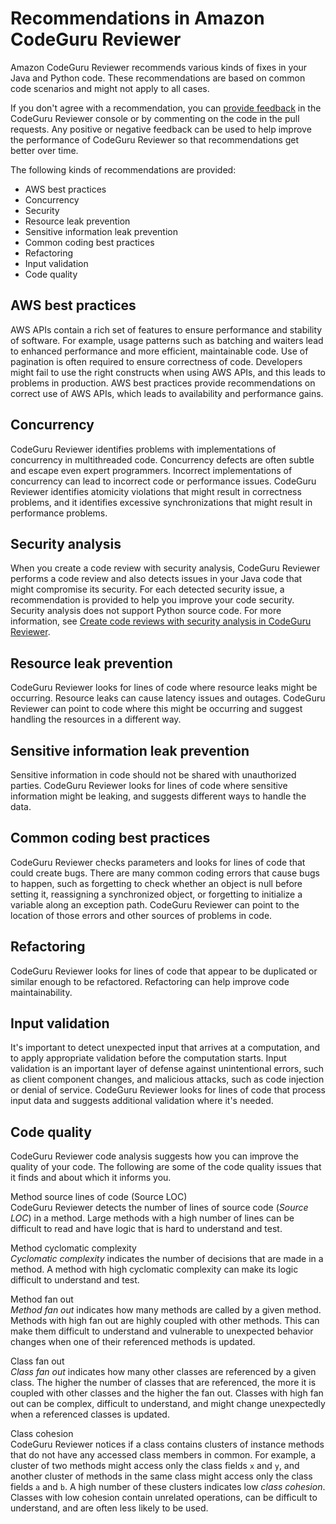 # Recommendations in Amazon CodeGuru Reviewer<a name="recommendations"></a>

Amazon CodeGuru Reviewer recommends various kinds of fixes in your Java and Python code\. These recommendations are based on common code scenarios and might not apply to all cases\. 

If you don't agree with a recommendation, you can [provide feedback](provide-feedback.md) in the CodeGuru Reviewer console or by commenting on the code in the pull requests\. Any positive or negative feedback can be used to help improve the performance of CodeGuru Reviewer so that recommendations get better over time\.

The following kinds of recommendations are provided: 
+ AWS best practices
+ Concurrency
+ Security
+ Resource leak prevention
+ Sensitive information leak prevention
+ Common coding best practices
+ Refactoring
+ Input validation
+ Code quality

## AWS best practices<a name="best-practices"></a>

AWS APIs contain a rich set of features to ensure performance and stability of software\. For example, usage patterns such as batching and waiters lead to enhanced performance and more efficient, maintainable code\. Use of pagination is often required to ensure correctness of code\. Developers might fail to use the right constructs when using AWS APIs, and this leads to problems in production\. AWS best practices provide recommendations on correct use of AWS APIs, which leads to availability and performance gains\. 

## Concurrency<a name="concurrency"></a>

CodeGuru Reviewer identifies problems with implementations of concurrency in multithreaded code\. Concurrency defects are often subtle and escape even expert programmers\. Incorrect implementations of concurrency can lead to incorrect code or performance issues\. CodeGuru Reviewer identifies atomicity violations that might result in correctness problems, and it identifies excessive synchronizations that might result in performance problems\.

## Security analysis<a name="security-analysis"></a>

 When you create a code review with security analysis, CodeGuru Reviewer performs a code review and also detects issues in your Java code that might compromise its security\. For each detected security issue, a recommendation is provided to help you improve your code security\. Security analysis does not support Python source code\. For more information, see [Create code reviews with security analysis in CodeGuru Reviewer](code-review-security.md)\. 

## Resource leak prevention<a name="resource-leak-prevention"></a>

CodeGuru Reviewer looks for lines of code where resource leaks might be occurring\. Resource leaks can cause latency issues and outages\. CodeGuru Reviewer can point to code where this might be occurring and suggest handling the resources in a different way\.

## Sensitive information leak prevention<a name="info-leak-prevention"></a>

Sensitive information in code should not be shared with unauthorized parties\. CodeGuru Reviewer looks for lines of code where sensitive information might be leaking, and suggests different ways to handle the data\.

## Common coding best practices<a name="common-bug-fixes"></a>

CodeGuru Reviewer checks parameters and looks for lines of code that could create bugs\. There are many common coding errors that cause bugs to happen, such as forgetting to check whether an object is null before setting it, reassigning a synchronized object, or forgetting to initialize a variable along an exception path\. CodeGuru Reviewer can point to the location of those errors and other sources of problems in code\.

## Refactoring<a name="refactoring"></a>

CodeGuru Reviewer looks for lines of code that appear to be duplicated or similar enough to be refactored\. Refactoring can help improve code maintainability\. 

## Input validation<a name="input-validation"></a>

It's important to detect unexpected input that arrives at a computation, and to apply appropriate validation before the computation starts\. Input validation is an important layer of defense against unintentional errors, such as client component changes, and malicious attacks, such as code injection or denial of service\. CodeGuru Reviewer looks for lines of code that process input data and suggests additional validation where it's needed\.

## Code quality<a name="code-quality"></a>

 CodeGuru Reviewer code analysis suggests how you can improve the quality of your code\. The following are some of the code quality issues that it finds and about which it informs you\. 

Method source lines of code \(Source LOC\)  
CodeGuru Reviewer detects the number of lines of source code \(*Source LOC*\) in a method\. Large methods with a high number of lines can be difficult to read and have logic that is hard to understand and test\.

Method cyclomatic complexity  
*Cyclomatic complexity* indicates the number of decisions that are made in a method\. A method with high cyclomatic complexity can make its logic difficult to understand and test\.

Method fan out  
*Method fan out* indicates how many methods are called by a given method\. Methods with high fan out are highly coupled with other methods\. This can make them difficult to understand and vulnerable to unexpected behavior changes when one of their referenced methods is updated\.

Class fan out  
*Class fan out* indicates how many other classes are referenced by a given class\. The higher the number of classes that are referenced, the more it is coupled with other classes and the higher the fan out\. Classes with high fan out can be complex, difficult to understand, and might change unexpectedly when a referenced classes is updated\.

Class cohesion  
 CodeGuru Reviewer notices if a class contains clusters of instance methods that do not have any accessed class members in common\. For example, a cluster of two methods might access only the class fields `x` and `y`, and another cluster of methods in the same class might access only the class fields `a` and `b`\. A high number of these clusters indicates low *class cohesion*\. Classes with low cohesion contain unrelated operations, can be difficult to understand, and are often less likely to be used\.